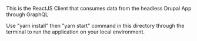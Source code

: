 This is the ReactJS Client that consumes data from the headless Drupal App through GraphQL

Use "yarn install" then "yarn start" command in this directory through the terminal to run the application on your local environment.
